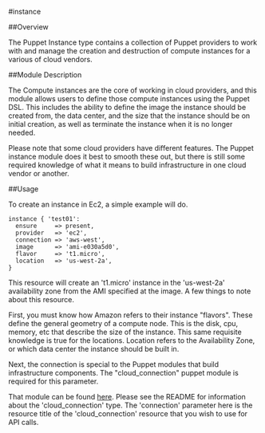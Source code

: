 #instance

##Overview

The Puppet Instance type contains a collection of Puppet providers to work with
and manage the creation and destruction of compute instances for a various of
cloud vendors.

##Module Description

The Compute instances are the core of working in cloud providers, and this
module allows users to define those compute instances using the Puppet DSL.
This includes the ability to define the image the instance should be created
from, the data center, and the size that the instance should be on initial
creation, as well as terminate the instance when it is no longer needed.

Please note that some cloud providers have different features.  The Puppet
instance module does it best to smooth these out, but there is still some
required knowledge of what it means to build infrastructure in one cloud
vendor or another.

##Usage

To create an instance in Ec2, a simple example will do.

    instance { 'test01':
      ensure     => present,
      provider   => 'ec2',
      connection => 'aws-west',
      image      => 'ami-e030a5d0',
      flavor     => 't1.micro',
      location   => 'us-west-2a',
    }

This resource will create an 't1.micro' instance in the 'us-west-2a'
availability zone from the AMI specified at the image.  A few things to note
about this resource.

First, you must know how Amazon refers to their instance "flavors".  These
define the general geometry of a compute node.  This is the disk, cpu, memory,
etc that describe the size of the instance.  This same requisite knowledge is
true for the locations.  Location refers to the Availability Zone, or which
data center the instance should be built in.

Next, the connection is special to the Puppet modules that build infrastructure
components.  The "cloud_connection" puppet module is required for this
parameter.

That module can be found
[here](https://github.com/puppetlabs/puppet-cloud_connection).  Please see the
README for information about the 'cloud_connection' type.  The 'connection'
parameter here is the resource title of the 'cloud_connection' resource that
you wish to use for API calls.

